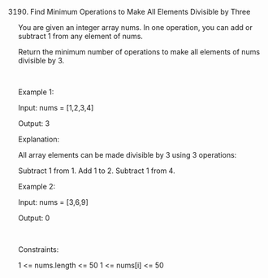 3190. Find Minimum Operations to Make All Elements Divisible by Three

You are given an integer array nums. In one operation, you can add or subtract 1 from any element of nums.

Return the minimum number of operations to make all elements of nums divisible by 3.

 

Example 1:

Input: nums = [1,2,3,4]

Output: 3

Explanation:

All array elements can be made divisible by 3 using 3 operations:

Subtract 1 from 1.
Add 1 to 2.
Subtract 1 from 4.

Example 2:

Input: nums = [3,6,9]

Output: 0

 

Constraints:

1 <= nums.length <= 50
1 <= nums[i] <= 50